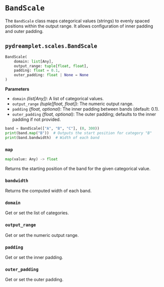 # `BandScale`

The `BandScale` class maps categorical values (strings) to evenly spaced positions within the output range. It allows configuration of inner padding and outer padding.

## <span class=class></span>`pydreamplet.scales.BandScale`

```py
BandScale(
    domain: list[Any],
    output_range: tuple[float, float],
    padding: float = 0.1,
    outer_padding: float | None = None
)

```

<span class="param">**Parameters**</span>

- `domain` *(list[Any])*: A list of categorical values.
- `output_range` *(tuple[float, float])*: The numeric output range.
- `padding` *(float, optional)*: The inner padding between bands (default: 0.1).
- `outer_padding` *(float, optional)*: The outer padding; defaults to the inner padding if not provided.

```py
band = BandScale(["A", "B", "C"], (0, 300))
print(band.map("B"))  # Outputs the start position for category "B"
print(band.bandwidth)  # Width of each band
```

### <span class="meth"></span>`map`

```py
map(value: Any) -> float
```

Returns the starting position of the band for the given categorical value.

### <span class="prop"></span>`bandwidth`

Returns the computed width of each band.

### <span class="prop"></span>`domain`

Get or set the list of categories.

### <span class="prop"></span>`output_range`

Get or set the numeric output range.

### <span class="prop"></span>`padding`

Get or set the inner padding.

### <span class="prop"></span>`outer_padding`

Get or set the outer padding.